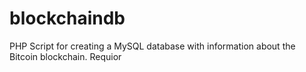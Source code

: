 blockchaindb
============

PHP Script for creating a MySQL database with information about the Bitcoin blockchain. Requior
